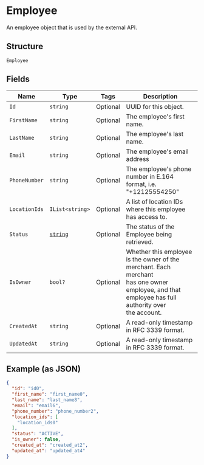 
# Employee

An employee object that is used by the external API.

## Structure

`Employee`

## Fields

| Name | Type | Tags | Description |
|  --- | --- | --- | --- |
| `Id` | `string` | Optional | UUID for this object. |
| `FirstName` | `string` | Optional | The employee's first name. |
| `LastName` | `string` | Optional | The employee's last name. |
| `Email` | `string` | Optional | The employee's email address |
| `PhoneNumber` | `string` | Optional | The employee's phone number in E.164 format, i.e. "+12125554250" |
| `LocationIds` | `IList<string>` | Optional | A list of location IDs where this employee has access to. |
| `Status` | [`string`](../../doc/models/employee-status.md) | Optional | The status of the Employee being retrieved. |
| `IsOwner` | `bool?` | Optional | Whether this employee is the owner of the merchant. Each merchant<br>has one owner employee, and that employee has full authority over<br>the account. |
| `CreatedAt` | `string` | Optional | A read-only timestamp in RFC 3339 format. |
| `UpdatedAt` | `string` | Optional | A read-only timestamp in RFC 3339 format. |

## Example (as JSON)

```json
{
  "id": "id0",
  "first_name": "first_name0",
  "last_name": "last_name8",
  "email": "email6",
  "phone_number": "phone_number2",
  "location_ids": [
    "location_ids0"
  ],
  "status": "ACTIVE",
  "is_owner": false,
  "created_at": "created_at2",
  "updated_at": "updated_at4"
}
```

